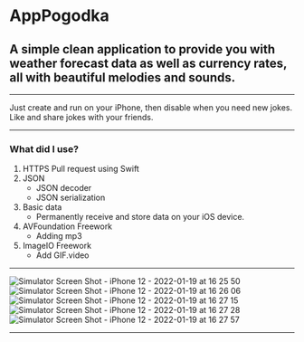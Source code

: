 #  AppPogodka

## A simple clean application to provide you with weather forecast data as well as currency rates, all with beautiful melodies and sounds.
___

Just create and run on your iPhone, then disable when you need new jokes.
Like and share jokes with your friends.

___

### What did I use?

1. HTTPS Pull request using Swift
2. JSON
    * JSON decoder
    * JSON serialization
3. Basic data
    * Permanently receive and store data on your iOS device.
4. AVFoundation Freework
    * Adding mp3
5. ImageIO Freework
    * Add GIF.video

___


![Simulator Screen Shot - iPhone 12 - 2022-01-19 at 16 25 50](https://user-images.githubusercontent.com/80987789/150142108-19d1cde5-b850-49be-9858-6ea474f4dc42.png)
![Simulator Screen Shot - iPhone 12 - 2022-01-19 at 16 26 06](https://user-images.githubusercontent.com/80987789/150142130-e81f568f-7208-4f6a-ba49-1a4cd839351d.png)
![Simulator Screen Shot - iPhone 12 - 2022-01-19 at 16 27 15](https://user-images.githubusercontent.com/80987789/150142139-210a17f1-cb35-4c81-8d18-9bacf2d88244.png)
![Simulator Screen Shot - iPhone 12 - 2022-01-19 at 16 27 28](https://user-images.githubusercontent.com/80987789/150142159-dba96a1c-fb57-4ea1-9af4-39dcb1168be0.png)
![Simulator Screen Shot - iPhone 12 - 2022-01-19 at 16 27 57](https://user-images.githubusercontent.com/80987789/150142167-b54bae16-9cf5-4252-a431-2a333045c42f.png)

___



